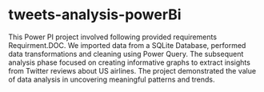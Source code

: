 # tweets-analysis-powerBi
This Power PI project involved following provided requirements Requirment.DOC. We imported data from a SQLite Database, performed data transformations and cleaning using Power Query. The subsequent analysis phase focused on creating informative graphs to extract insights from Twitter reviews about US airlines. The project demonstrated the value of data analysis in uncovering meaningful patterns and trends.
